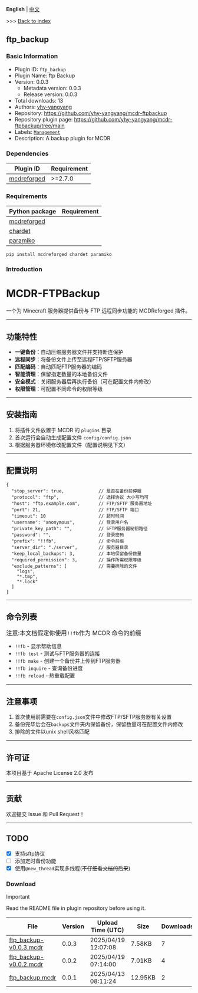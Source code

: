 **English** | [中文](readme-zh_cn.md)

\>\>\> [Back to index](/readme.md)

## ftp_backup

### Basic Information

- Plugin ID: `ftp_backup`
- Plugin Name: ftp Backup
- Version: 0.0.3
  - Metadata version: 0.0.3
  - Release version: 0.0.3
- Total downloads: 13
- Authors: [yhy-yangyang](https://github.com/yhy-yangyang)
- Repository: https://github.com/yhy-yangyang/mcdr-ftpbackup
- Repository plugin page: https://github.com/yhy-yangyang/mcdr-ftpbackup/tree/main
- Labels: [`Management`](/labels/management/readme.md)
- Description: A backup plugin for MCDR

### Dependencies

| Plugin ID | Requirement |
| --- | --- |
| [mcdreforged](https://github.com/Fallen-Breath/MCDReforged) | \>=2.7.0 |

### Requirements

| Python package | Requirement |
| --- | --- |
| [mcdreforged](https://pypi.org/project/mcdreforged) |  |
| [chardet](https://pypi.org/project/chardet) |  |
| [paramiko](https://pypi.org/project/paramiko) |  |

```
pip install mcdreforged chardet paramiko
```

### Introduction

# MCDR-FTPBackup

一个为 Minecraft 服务器提供备份与 FTP 远程同步功能的 MCDReforged 插件。

---

## 功能特性
- **一键备份**：自动压缩服务器文件并支持断连保护
- **远程同步**：将备份文件上传至远程FTP/SFTP服务器
- **匹配编码**：自动匹配FTP服务器的编码
- **智能清理**：保留指定数量的本地备份文件
- **安全模式**：关闭服务器后再执行备份（可在配置文件内修改）
- **权限管理**：可配置不同命令的权限等级

---

## 安装指南
1. 将插件文件放置于 MCDR 的 `plugins` 目录
2. 首次运行会自动生成配置文件 `config/config.json`
3. 根据服务器环境修改配置文件（配置说明见下文）

---

## 配置说明
```
{
  "stop_server": true,             // 是否在备份前停服
  "protocol": "ftp",               // 选择协议 大小写均可
  "host": "ftp.example.com",       // FTP/SFTP 服务器地址
  "port": 21,                      // FTP/SFTP 端口
  "timeout": 10                    // 超时时间  
  "username": "anonymous",         // 登录用户名
  "private_key_path": "",          // SFTP服务器秘钥路径
  "password": "",                  // 登录密码
  "prefix": "!!fb",                // 命令前缀
  "server_dir": "./server",        // 服务器目录
  "keep_local_backups": 3,         // 本地保留备份数量
  "required_permission": 3,        // 操作所需权限等级
  "exclude_patterns": [            // 需要排除的文件
    "logs",
    "*.tmp",
    "*.lock"
  ]
}
```

---

## 命令列表
<font size="3">注意:本文档假定你使用`!!fb`作为 MCDR 命令的前缀</font>

- `!!fb` - 显示帮助信息
- `!!fb test` - 测试与FTP服务器的连接
- `!!fb make` - 创建一个备份并上传到FTP服务器
- `!!fb inquire` - 查询备份进度
- `!!fb reload` - 热重载配置
---

## 注意事项
1. 首次使用前需要在`config.json`文件中修改FTP/SFTP服务器有关设置
2. 备份完毕后会在`backups`文件夹内保留备份，保留数量可在配置文件内修改
3. 排除的文件以unix shell风格匹配

---

## 许可证
本项目基于 Apache License 2.0 发布

---

## 贡献
欢迎提交 Issue 和 Pull Request！

---

## TODO
- [x] 支持sftp协议
- [ ] 添加定时备份功能
- [x] 使用`@new_thread`实现多线程(~~不仔细看文档的后果~~)

### Download

> [!IMPORTANT]
> Read the README file in plugin repository before using it.

| File | Version | Upload Time (UTC) | Size | Downloads | Operations |
| --- | --- | --- | --- | --- | --- |
| [ftp_backup-v0.0.3.mcdr](https://github.com/yhy-yangyang/mcdr-ftpbackup/releases/tag/v0.0.3) | 0.0.3 | 2025/04/19 12:07:08 | 7.58KB | 7 | [Download](https://github.com/yhy-yangyang/mcdr-ftpbackup/releases/download/v0.0.3/ftp_backup-v0.0.3.mcdr) |
| [ftp_backup-v0.0.2.mcdr](https://github.com/yhy-yangyang/mcdr-ftpbackup/releases/tag/v0.0.2) | 0.0.2 | 2025/04/19 07:14:00 | 7.01KB | 4 | [Download](https://github.com/yhy-yangyang/mcdr-ftpbackup/releases/download/v0.0.2/ftp_backup-v0.0.2.mcdr) |
| [ftp_backup.mcdr](https://github.com/yhy-yangyang/mcdr-ftpbackup/releases/tag/v0.0.1) | 0.0.1 | 2025/04/13 08:11:24 | 12.95KB | 2 | [Download](https://github.com/yhy-yangyang/mcdr-ftpbackup/releases/download/v0.0.1/ftp_backup.mcdr) |

